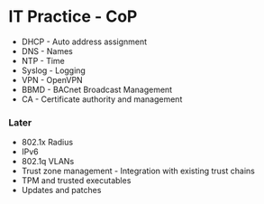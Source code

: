 # IT Practice - CoP
* DHCP - Auto address assignment
* DNS - Names
* NTP - Time
* Syslog - Logging
* VPN - OpenVPN
* BBMD - BACnet Broadcast Management
* CA - Certificate authority and management
### Later
* 802.1x Radius
* IPv6
* 802.1q VLANs
* Trust zone management - Integration with existing trust chains
* TPM and trusted executables
* Updates and patches
